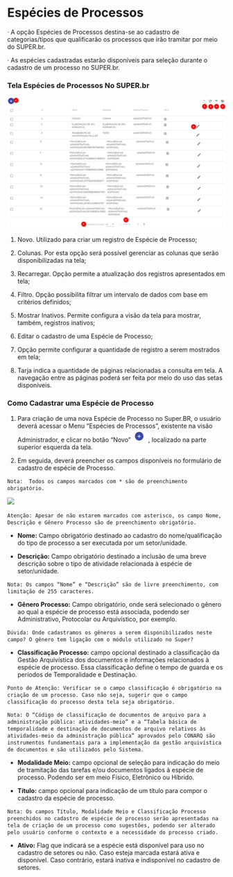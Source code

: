 # Espécies de Processos

·   A opção Espécies de Processos destina-se ao cadastro de categorias/tipos que qualificarão os processos que irão tramitar por meio do SUPER.br.

·   As espécies cadastradas estarão disponíveis para seleção durante o cadastro de um processo no SUPER.br.

### Tela Espécies de Processos No SUPER.br

<img src="../../_static/images/Especies_Processos - Tela principal.png"/>

1) Novo. Utilizado para criar um registro de Espécie de Processo;

2) Colunas. Por esta opção será possível gerenciar as colunas que serão disponibilizadas na tela;

3) Recarregar. Opção permite a atualização dos registros apresentados em tela; 

4) Filtro. Opção possibilita filtrar um intervalo de dados com base em critérios definidos;

5) Mostrar Inativos. Permite configura a visão da tela para mostrar, também, registros inativos;

6) Editar o cadastro de uma Espécie de Processo;

7) Opção permite configurar a quantidade de registro a serem mostrados em tela; 

8) Tarja indica a quantidade de páginas relacionadas a consulta em tela. A navegação entre as páginas poderá ser feita por meio do uso das setas disponíveis.

### Como Cadastrar uma Espécie de Processo

1. Para criação de uma nova Espécie de Processo no Super.BR, o usuário deverá acessar o Menu “Espécies de Processos”, existente na visão Administrador, e clicar no botão “Novo” <img src="../../_static/images/Botão de Inclusão (+).png" alt="Botão de Inclusão (+)" style="zoom:50%;" />  , localizado na parte superior esquerda da tela.


2. Em seguida, deverá preencher os campos disponíveis no formulário de cadastro de espécie de Processo.
 
```{note}
Nota:  Todos os campos marcados com * são de preenchimento obrigatório.
```

<img src="../../_static/images/Especies_Processos - Tela aba árvore - campos para cadastro.png"/>


```{waring}
Atenção: Apesar de não estarem marcados com asterisco, os campo Nome, Descrição e Gênero Processo são de preenchimento obrigatório.
```
* **Nome:** Campo obrigatório destinado ao cadastro do nome/qualificação do tipo de processo a ser executada por um setor/unidade.

* **Descrição:** Campo obrigatório destinado a inclusão de uma breve descrição sobre o tipo de atividade relacionada à espécie de setor/unidade.

```{note}
Nota: Os campos “Nome” e “Descrição” são de livre preenchimento, com limitação de 255 caracteres.
```
* **Gênero Processo:** Campo obrigatório, onde será selecionado o gênero ao qual a espécie de processo está associada, podendo ser Administrativo, Protocolar ou Arquivístico, por exemplo.

```{waring}
Dúvida: Onde cadastramos os gêneros a serem disponibilizados neste campo? O gênero tem ligação com o módulo utilizado no Super?
```
* **Classificação Processo:** campo opcional destinado a classificação da Gestão Arquivística dos documentos e informações relacionados à espécie de processo. Essa classificação define o tempo de guarda e os períodos de Temporalidade e Destinação.

```{waring}
Ponto de Atenção: Verificar se o campo classificação é obrigatório na criação de um processo. Caso não seja, sugerir que o campo classificação do processo desta tela seja obrigatório.
```
```{note}
Nota: O “Código de classificação de documentos de arquivo para a administração pública: atividades-meio” e a “Tabela básica de temporalidade e destinação de documentos de arquivo relativos às atividades-meio da administração pública” aprovados pelo CONARQ são instrumentos fundamentais para a implementação da gestão arquivística de documentos e são utilizados pelo Sistema.
```
* **Modalidade Meio:** campo opcional de seleção para indicação do meio de tramitação das tarefas e/ou documentos ligados à espécie de processo. Podendo ser em meio Físico, Eletrônico ou Híbrido.

* **Título:** campo opcional para indicação de um título para compor o cadastro da espécie de processo.

```{warning}
Nota: Os campos Título, Modalidade Meio e Classificação Processo preenchidos no cadastro de espécie de processo serão apresentadas na tela de criação de um processo como sugestões, podendo ser alterado pelo usuário conforme o contexto e a necessidade do processo criado.
```
* **Ativo:** Flag que indicará se a espécie está disponível para uso no cadastro de setores ou não. 
Caso esteja marcada estará ativa e disponível. Caso contrário, estará inativa e indisponível no cadastro de setores.
